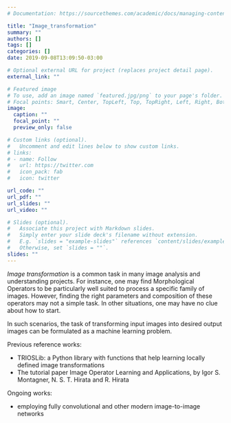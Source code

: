 ```yaml
---
# Documentation: https://sourcethemes.com/academic/docs/managing-content/

title: "Image_transformation"
summary: ""
authors: []
tags: []
categories: []
date: 2019-09-08T13:09:50-03:00

# Optional external URL for project (replaces project detail page).
external_link: ""

# Featured image
# To use, add an image named `featured.jpg/png` to your page's folder.
# Focal points: Smart, Center, TopLeft, Top, TopRight, Left, Right, BottomLeft, Bottom, BottomRight.
image:
  caption: ""
  focal_point: ""
  preview_only: false

# Custom links (optional).
#   Uncomment and edit lines below to show custom links.
# links:
# - name: Follow
#   url: https://twitter.com
#   icon_pack: fab
#   icon: twitter

url_code: ""
url_pdf: ""
url_slides: ""
url_video: ""

# Slides (optional).
#   Associate this project with Markdown slides.
#   Simply enter your slide deck's filename without extension.
#   E.g. `slides = "example-slides"` references `content/slides/example-slides.md`.
#   Otherwise, set `slides = ""`.
slides: ""
---
```


_Image transformation_ is a common task in many image analysis and understanding projects. For instance, one may find Morphological Operators to be particularly well suited to process a specific family of images. However, finding the right parameters and composition of these operators may not a simple task. In other situations, one may have no clue about how to start.

In such scenarios, the task of transforming input images into desired output images can be formulated as a machine learning problem.

Previous reference works:

 * TRIOSLib: a Python library with functions that help learning locally defined image transformations
 * The tutorial paper Image Operator Learning and Applications, by Igor S. Montagner, N. S. T. Hirata and R. Hirata

Ongoing works:

 * employing fully convolutional and other modern image-to-image networks 
